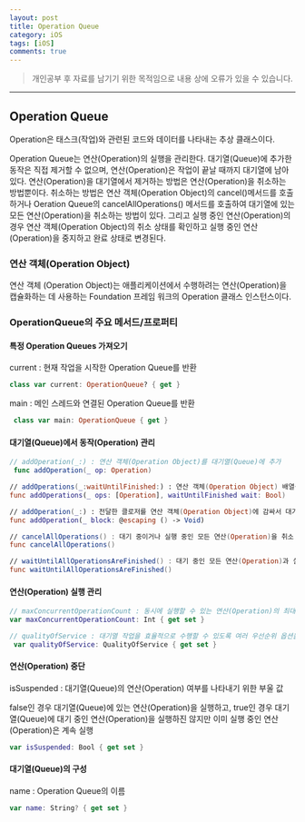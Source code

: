 ```yaml
---
layout: post
title: Operation Queue
category: iOS
tags: [iOS]
comments: true
---
```


> 개인공부 후 자료를 남기기 위한 목적임으로 내용 상에 오류가 있을 수 있습니다.    

<hr>

## Operation Queue

Operation은 태스크(작업)와 관련된 코드와 데이터를 나타내는 추상 클래스이다.

Operation Queue는 연산(Operation)의 실행을 관리한다. 대기열(Queue)에 추가한 동작은 직접 제거할 수 없으며, 연산(Operation)은 작업이 끝날 때까지 대기열에 남아 있다. 연산(Operation)을 대기열에서 제거하는 방법은 연산(Operation)을 취소하는 방법뿐이다. 취소하는 방법은 연산 객체(Operation Object)의 cancel()메서드를 호출하거나 Oeration Queue의 cancelAllOperations() 메서드를 호출하여 대기열에 있는 모든 연산(Operation)을 취소하는 방법이 있다. 그리고 실행 중인 연산(Operation)의 경우 연산 객체(Operation Object)의 취소 상태를 확인하고 실행 중인 연산(Operation)을 중지하고 완료 상태로 변경된다.


### 연산 객체(Operation Object)

연산 객체 (Operation Object)는 애플리케이션에서 수행하려는 연산(Operation)을 캡슐화하는 데 사용하는 Foundation 프레임 워크의 Operation 클래스 인스턴스이다.


### OperationQueue의 주요 메서드/프로퍼티

#### 특정 Operation Queues 가져오기

current : 현재 작업을 시작한 Operation Queue를 반환

```swift
class var current: OperationQueue? { get }​
```

main : 메인 스레드와 연결된 Operation Queue를 반환

```swift
 class var main: OperationQueue { get }​
```

#### 대기열(Queue)에서 동작(Operation) 관리

```swift
// addOperation(_:) : 연산 객체(Operation Object)를 대기열(Queue)에 추가
 func addOperation(_ op: Operation)

// addOperations(_:waitUntilFinished:) : 연산 객체(Operation Object) 배열을 대기열(Queue)에 추가
func addOperations(_ ops: [Operation], waitUntilFinished wait: Bool)

// addOperation(_:) : 전달한 클로저를 연산 객체(Operation Object)에 감싸서 대기열(Queue)에 추가
func addOperation(_ block: @escaping () -> Void)

// cancelAllOperations() : 대기 중이거나 실행 중인 모든 연산(Operation)을 취소
func cancelAllOperations()

// waitUntilAllOperationsAreFinished() : 대기 중인 모든 연산(Operation)과 실행 중인 연산(Operation)이 모두 완료될 때까지 현재 스레드로의 접근을 차단
func waitUntilAllOperationsAreFinished()
```

#### 연산(Operation) 실행 관리

```swift
// maxConcurrentOperationCount : 동시에 실행할 수 있는 연산(Operation)의 최대 수
var maxConcurrentOperationCount: Int { get set }​

// qualityOfService : 대기열 작업을 효율적으로 수행할 수 있도록 여러 우선순위 옵션을 제공
 var qualityOfService: QualityOfService { get set }
```


#### 연산(Operation) 중단

isSuspended : 대기열(Queue)의 연산(Operation) 여부를 나타내기 위한 부울 값

false인 경우 대기열(Queue)에 있는 연산(Operation)을 실행하고, true인 경우 대기열(Queue)에 대기 중인 연산(Operation)을 실행하진 않지만 이미 실행 중인 연산(Operation)은 계속 실행

```swift
var isSuspended: Bool { get set }
```

#### 대기열(Queue)의 구성

name : Operation Queue의 이름

```swift
var name: String? { get set }
```
